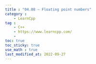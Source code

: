 ```yaml
---
title : "04.08 — Floating point numbers"
category :
    - LearnCpp
tag : 
    - C++
    - https://www.learncpp.com/
    - 
toc: true  
toc_sticky: true 
use_math : true
last_modified_at: 2022-09-27
---
```



